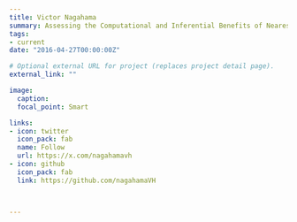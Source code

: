 ```yaml
---
title: Victor Nagahama
summary: Assessing the Computational and Inferential Benefits of Nearest Neighbor Gaussian Processes for Modeling Hydroclimate Indicators 
tags: 
- current
date: "2016-04-27T00:00:00Z"

# Optional external URL for project (replaces project detail page).
external_link: ""

image:
  caption: 
  focal_point: Smart

links:
- icon: twitter
  icon_pack: fab
  name: Follow
  url: https://x.com/nagahamavh
- icon: github
  icon_pack: fab
  link: https://github.com/nagahamaVH



---
```



